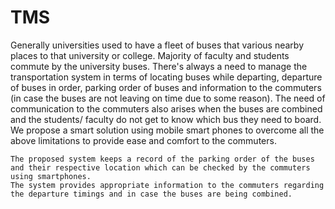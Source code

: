 # TMS

Generally universities used to have a fleet of buses that various nearby places to that university or college. Majority of faculty and students commute by the university buses. There's always a need to manage the transportation system in terms of locating buses while departing, departure of buses in order, parking order of buses and information to the commuters (in case the buses are not leaving on time due to some reason). The need of communication to the commuters also arises when the buses are combined and the students/ faculty do not get to know which bus they need to board. We propose a smart solution using mobile smart phones to overcome all the above limitations to provide ease and comfort to the commuters.

    The proposed system keeps a record of the parking order of the buses and their respective location which can be checked by the commuters using smartphones.
    The system provides appropriate information to the commuters regarding the departure timings and in case the buses are being combined.

